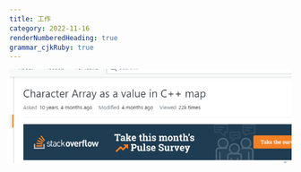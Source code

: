 ```yaml
---
title: 工作
category: 2022-11-16
renderNumberedHeading: true
grammar_cjkRuby: true
---
```


![enter description here](./images/1668597793287.png)

